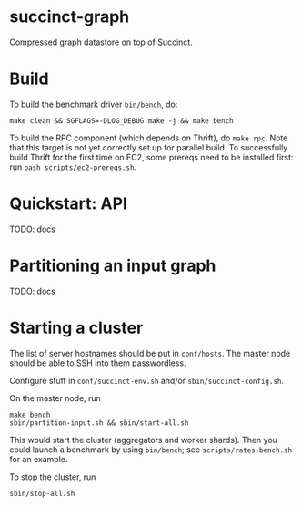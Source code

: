 # succinct-graph
Compressed graph datastore on top of Succinct.

# Build
To build the benchmark driver `bin/bench`, do:
```
make clean && SGFLAGS=-DLOG_DEBUG make -j && make bench
```

To build the RPC component (which depends on Thrift), do `make rpc`. Note that this target is not yet correctly set up for parallel build. To successfully build Thrift for the first time on EC2, some prereqs need to be installed first: run `bash scripts/ec2-prereqs.sh`.

# Quickstart: API
TODO: docs

# Partitioning an input graph
TODO: docs

# Starting a cluster
The list of server hostnames should be put in `conf/hosts`. The master node should be able to SSH into them passwordless.

Configure stuff in `conf/succinct-env.sh` and/or `sbin/succinct-config.sh`.

On the master node, run 
```
make bench
sbin/partition-input.sh && sbin/start-all.sh
```
This would start the cluster (aggregators and worker shards). Then you could launch a benchmark by using `bin/bench`; see `scripts/rates-bench.sh` for an example.

To stop the cluster, run
```
sbin/stop-all.sh
```
